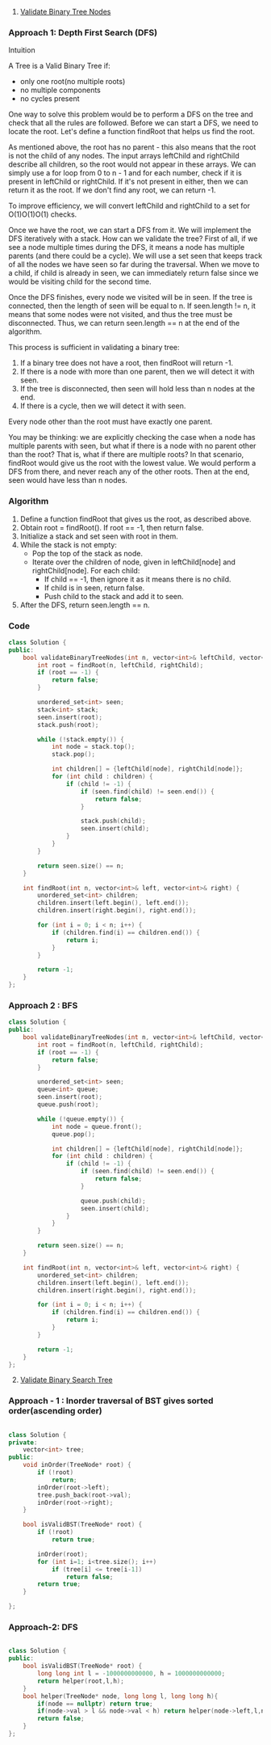 1. [Validate Binary Tree Nodes](https://leetcode.com/problems/validate-binary-tree-nodes/description/)

### Approach 1: Depth First Search (DFS)

Intuition

A Tree is a Valid Binary Tree if:

-   only one root(no multiple roots)
-   no multiple components
-   no cycles present

One way to solve this problem would be to perform a DFS on the tree and check that all the rules are followed. Before we can start a DFS, we need to locate the root. Let's define a function findRoot that helps us find the root.

As mentioned above, the root has no parent - this also means that the root is not the child of any nodes. The input arrays leftChild and rightChild describe all children, so the root would not appear in these arrays. We can simply use a for loop from 0 to n - 1 and for each number, check if it is present in leftChild or rightChild. If it's not present in either, then we can return it as the root. If we don't find any root, we can return -1.

To improve efficiency, we will convert leftChild and rightChild to a set for O(1)O(1)O(1) checks.

Once we have the root, we can start a DFS from it. We will implement the DFS iteratively with a stack. How can we validate the tree? First of all, if we see a node multiple times during the DFS, it means a node has multiple parents (and there could be a cycle). We will use a set seen that keeps track of all the nodes we have seen so far during the traversal. When we move to a child, if child is already in seen, we can immediately return false since we would be visiting child for the second time.

Once the DFS finishes, every node we visited will be in seen. If the tree is connected, then the length of seen will be equal to n. If seen.length != n, it means that some nodes were not visited, and thus the tree must be disconnected. Thus, we can return seen.length == n at the end of the algorithm.

This process is sufficient in validating a binary tree:

1. If a binary tree does not have a root, then findRoot will return -1.
2. If there is a node with more than one parent, then we will detect it with seen.
3. If the tree is disconnected, then seen will hold less than n nodes at the end.
4. If there is a cycle, then we will detect it with seen.

Every node other than the root must have exactly one parent.

You may be thinking: we are explicitly checking the case when a node has multiple parents with seen, but what if there is a node with no parent other than the root? That is, what if there are multiple roots? In that scenario, findRoot would give us the root with the lowest value. We would perform a DFS from there, and never reach any of the other roots. Then at the end, seen would have less than n nodes.

### Algorithm

1. Define a function findRoot that gives us the root, as described above.
2. Obtain root = findRoot(). If root == -1, then return false.
3. Initialize a stack and set seen with root in them.
4. While the stack is not empty:
    - Pop the top of the stack as node.
    - Iterate over the children of node, given in leftChild[node] and rightChild[node]. For each child:
        - If child == -1, then ignore it as it means there is no child.
        - If child is in seen, return false.
        - Push child to the stack and add it to seen.
5. After the DFS, return seen.length == n.

### Code

```cpp
class Solution {
public:
    bool validateBinaryTreeNodes(int n, vector<int>& leftChild, vector<int>& rightChild) {
        int root = findRoot(n, leftChild, rightChild);
        if (root == -1) {
            return false;
        }

        unordered_set<int> seen;
        stack<int> stack;
        seen.insert(root);
        stack.push(root);

        while (!stack.empty()) {
            int node = stack.top();
            stack.pop();

            int children[] = {leftChild[node], rightChild[node]};
            for (int child : children) {
                if (child != -1) {
                    if (seen.find(child) != seen.end()) {
                        return false;
                    }

                    stack.push(child);
                    seen.insert(child);
                }
            }
        }

        return seen.size() == n;
    }

    int findRoot(int n, vector<int>& left, vector<int>& right) {
        unordered_set<int> children;
        children.insert(left.begin(), left.end());
        children.insert(right.begin(), right.end());

        for (int i = 0; i < n; i++) {
            if (children.find(i) == children.end()) {
                return i;
            }
        }

        return -1;
    }
};
```

### Approach 2 : BFS

```cpp
class Solution {
public:
    bool validateBinaryTreeNodes(int n, vector<int>& leftChild, vector<int>& rightChild) {
        int root = findRoot(n, leftChild, rightChild);
        if (root == -1) {
            return false;
        }

        unordered_set<int> seen;
        queue<int> queue;
        seen.insert(root);
        queue.push(root);

        while (!queue.empty()) {
            int node = queue.front();
            queue.pop();

            int children[] = {leftChild[node], rightChild[node]};
            for (int child : children) {
                if (child != -1) {
                    if (seen.find(child) != seen.end()) {
                        return false;
                    }

                    queue.push(child);
                    seen.insert(child);
                }
            }
        }

        return seen.size() == n;
    }

    int findRoot(int n, vector<int>& left, vector<int>& right) {
        unordered_set<int> children;
        children.insert(left.begin(), left.end());
        children.insert(right.begin(), right.end());

        for (int i = 0; i < n; i++) {
            if (children.find(i) == children.end()) {
                return i;
            }
        }

        return -1;
    }
};
```

2. [Validate Binary Search Tree](https://leetcode.com/problems/validate-binary-search-tree/)

### Approach - 1 : Inorder traversal of BST gives sorted order(ascending order)

```cpp

class Solution {
private:
    vector<int> tree;
public:
    void inOrder(TreeNode* root) {
        if (!root)
            return;
        inOrder(root->left);
        tree.push_back(root->val);
        inOrder(root->right);
    }

    bool isValidBST(TreeNode* root) {
        if (!root)
            return true;

        inOrder(root);
        for (int i=1; i<tree.size(); i++)
            if (tree[i] <= tree[i-1])
                return false;
        return true;
    }

};
```

### Approach-2: DFS

```cpp

class Solution {
public:
    bool isValidBST(TreeNode* root) {
        long long int l = -1000000000000, h = 1000000000000;
        return helper(root,l,h);
    }
    bool helper(TreeNode* node, long long l, long long h){
        if(node == nullptr) return true;
        if(node->val > l && node->val < h) return helper(node->left,l,node->val) && helper(node->right,node->val,h);
        return false;
    }
};
```

